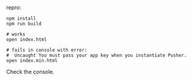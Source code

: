 repro:
```shell
npm install
npm run build

# works
open index.html

# fails in console with error:
#  Uncaught You must pass your app key when you instantiate Pusher.
open index.min.html
```

Check the console.
